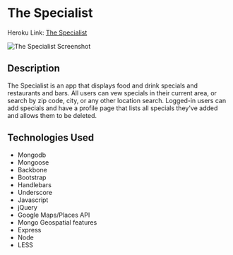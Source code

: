 # The Specialist

Heroku Link:  [The Specialist](https://secret-journey-4811.herokuapp.com/)


![The Specialist Screenshot](http://imgur.com/JD9ZCyo.jpg)



## Description

The Specialist is an app that displays food and drink specials and restaurants and bars.  All users can vew specials in their current area, or search by zip code, city, or any other location search.  Logged-in users can add specials and have a profile page that lists all specials they've added and allows them to be deleted.

## Technologies Used
* Mongodb
* Mongoose
* Backbone
* Bootstrap
* Handlebars
* Underscore
* Javascript
* jQuery
* Google Maps/Places API
* Mongo Geospatial features
* Express
* Node
* LESS

